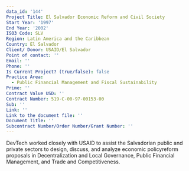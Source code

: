 ```yaml
---
data_id: '144'
Project Title: El Salvador Economic Reform and Civil Society
Start Year: '1997'
End Year: '2002'
ISO3 Code: SLV
Region: Latin America and the Caribbean
Country: El Salvador
Client/ Donor: USAID/El Salvador
Point of contact: ''
Email: ''
Phone: ''
Is Current Project? (true/false): false
Practice Area:
  - Public Financial Management and Fiscal Sustainability
Prime: ''
Contract Value USD: ''
Contract Number: 519-C-00-97-00153-00
Sub: ''
Link: ''
Link to the document file: ''
Document Title: ''
Subcontract Number/Order Number/Grant Number: ''
---
```


DevTech worked closely with USAID to assist the Salvadorian public and private sectors to design, discuss, and analyze economic policyreform proposals in Decentralization and Local Governance, Public Financial Management, and Trade and Competitiveness.